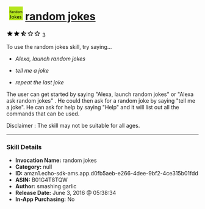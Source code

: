 # &nbsp;<img src="skill_icon" alt="random jokes icon" width="36"> [random jokes](http://alexa.amazon.com/#skills/amzn1.echo-sdk-ams.app.d0fb5aeb-e266-4dee-9bf2-4ce315b01fdd)
![2.7 stars](../../images/ic_star_black_18dp_1x.png)![2.7 stars](../../images/ic_star_black_18dp_1x.png)![2.7 stars](../../images/ic_star_half_black_18dp_1x.png)![2.7 stars](../../images/ic_star_border_black_18dp_1x.png)![2.7 stars](../../images/ic_star_border_black_18dp_1x.png) 3

To use the random jokes skill, try saying...

* *Alexa, launch random jokes*

* *tell me a joke*

* *repeat the last joke*

The user can get started by saying "Alexa, launch random jokes" or "Alexa ask random jokes" . He could then ask for a random joke by saying "tell me a joke". He can ask for help by saying "Help" and it will list out all the commands that can be used.

Disclaimer :  The skill may not be suitable for all ages.

***

### Skill Details

* **Invocation Name:** random jokes
* **Category:** null
* **ID:** amzn1.echo-sdk-ams.app.d0fb5aeb-e266-4dee-9bf2-4ce315b01fdd
* **ASIN:** B01G4T8TQW
* **Author:** smashing garlic
* **Release Date:** June 3, 2016 @ 05:38:34
* **In-App Purchasing:** No
